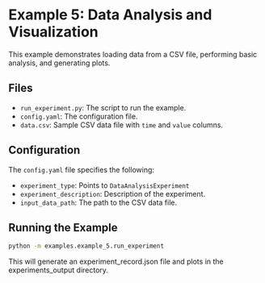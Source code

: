 # Example 5: Data Analysis and Visualization

This example demonstrates loading data from a CSV file, performing basic analysis, and generating plots.

## Files

*   `run_experiment.py`:  The script to run the example.
*   `config.yaml`:  The configuration file.
*   `data.csv`: Sample CSV data file with `time` and `value` columns.

## Configuration

The `config.yaml` file specifies the following:
* `experiment_type`:  Points to `DataAnalysisExperiment`
* `experiment_description`: Description of the experiment.
*   `input_data_path`: The path to the CSV data file.

## Running the Example

```bash
python -m examples.example_5.run_experiment
```

This will generate an experiment_record.json file and plots in the experiments_output directory.

